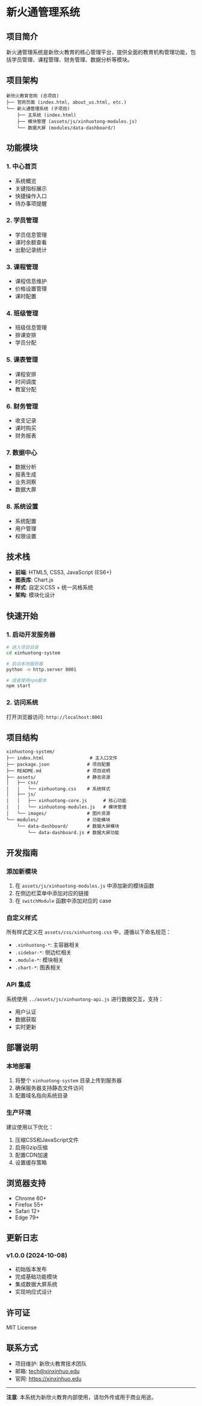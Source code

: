 # 新火通管理系统

## 项目简介

新火通管理系统是新欣火教育的核心管理平台，提供全面的教育机构管理功能，包括学员管理、课程管理、财务管理、数据分析等模块。

## 项目架构

```
新欣火教育官网 (总项目)
├── 官网页面 (index.html, about_us.html, etc.)
└── 新火通管理系统 (子项目)
    ├── 主系统 (index.html)
    ├── 模块管理 (assets/js/xinhuotong-modules.js)
    └── 数据大屏 (modules/data-dashboard/)
```

## 功能模块

### 1. 中心首页
- 系统概览
- 关键指标展示
- 快捷操作入口
- 待办事项提醒

### 2. 学员管理
- 学员信息管理
- 课时余额查看
- 出勤记录统计

### 3. 课程管理
- 课程信息维护
- 价格设置管理
- 课时配置

### 4. 班级管理
- 班级信息管理
- 排课安排
- 学员分配

### 5. 课表管理
- 课程安排
- 时间调度
- 教室分配

### 6. 财务管理
- 收支记录
- 课时购买
- 财务报表

### 7. 数据中心
- 数据分析
- 报表生成
- 业务洞察
- 数据大屏

### 8. 系统设置
- 系统配置
- 用户管理
- 权限设置

## 技术栈

- **前端**: HTML5, CSS3, JavaScript (ES6+)
- **图表库**: Chart.js
- **样式**: 自定义CSS + 统一风格系统
- **架构**: 模块化设计

## 快速开始

### 1. 启动开发服务器

```bash
# 进入项目目录
cd xinhuotong-system

# 启动本地服务器
python -m http.server 8001

# 或者使用npm脚本
npm start
```

### 2. 访问系统

打开浏览器访问: `http://localhost:8001`

## 项目结构

```
xinhuotong-system/
├── index.html                 # 主入口文件
├── package.json              # 项目配置
├── README.md                 # 项目说明
├── assets/                   # 静态资源
│   ├── css/
│   │   └── xinhuotong.css    # 系统样式
│   ├── js/
│   │   ├── xinhuotong-core.js      # 核心功能
│   │   └── xinhuotong-modules.js   # 模块管理
│   └── images/               # 图片资源
└── modules/                  # 功能模块
    └── data-dashboard/       # 数据大屏模块
        └── data-dashboard.js # 数据大屏功能
```

## 开发指南

### 添加新模块

1. 在 `assets/js/xinhuotong-modules.js` 中添加新的模块函数
2. 在侧边栏菜单中添加对应的链接
3. 在 `switchModule` 函数中添加对应的 case

### 自定义样式

所有样式定义在 `assets/css/xinhuotong.css` 中，遵循以下命名规范：

- `.xinhuotong-*`: 主容器相关
- `.sidebar-*`: 侧边栏相关
- `.module-*`: 模块相关
- `.chart-*`: 图表相关

### API 集成

系统使用 `../assets/js/xinhuotong-api.js` 进行数据交互，支持：

- 用户认证
- 数据获取
- 实时更新

## 部署说明

### 本地部署

1. 将整个 `xinhuotong-system` 目录上传到服务器
2. 确保服务器支持静态文件访问
3. 配置域名指向系统目录

### 生产环境

建议使用以下优化：

1. 压缩CSS和JavaScript文件
2. 启用Gzip压缩
3. 配置CDN加速
4. 设置缓存策略

## 浏览器支持

- Chrome 60+
- Firefox 55+
- Safari 12+
- Edge 79+

## 更新日志

### v1.0.0 (2024-10-08)
- 初始版本发布
- 完成基础功能模块
- 集成数据大屏系统
- 实现响应式设计

## 许可证

MIT License

## 联系方式

- 项目维护: 新欣火教育技术团队
- 邮箱: tech@xinxinhuo.edu
- 官网: https://xinxinhuo.edu

---

**注意**: 本系统为新欣火教育内部使用，请勿外传或用于商业用途。
